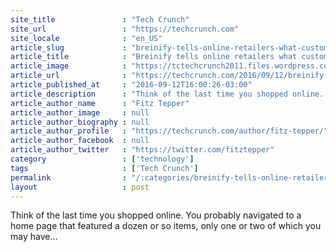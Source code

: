 ```yaml
---
site_title               : "Tech Crunch"
site_url                 : "https://techcrunch.com"
site_locale              : "en_US"
article_slug             : "breinify-tells-online-retailers-what-customers-want-to-buy-at-a-specific-point-in-time"
article_title            : "Breinify tells online retailers what customers want to buy at a specific point in time"
article_image            : "https://tctechcrunch2011.files.wordpress.com/2016/09/breinify31.jpg?w=764&h=400&crop=1"
article_url              : "https://techcrunch.com/2016/09/12/breinify-tells-online-retailers-what-customers-want-to-buy-at-a-specific-point-in-time/"
article_published_at     : "2016-09-12T16:00:26-03:00"
article_description      : "Think of the last time you shopped online. You probably navigated to a home page that featured a dozen or so items, only one or two of which you may have..."
article_author_name      : "Fitz Tepper"
article_author_image     : null
article_author_biography : null
article_author_profile   : "https://techcrunch.com/author/fitz-tepper/"
article_author_facebook  : null
article_author_twitter   : "https://twitter.com/fitztepper"
category                 : ['technology']
tags                     : ['Tech Crunch']
permalink                : "/:categories/breinify-tells-online-retailers-what-customers-want-to-buy-at-a-specific-point-in-time/"
layout                   : post
---
```


Think of the last time you shopped online. You probably navigated to a home page that featured a dozen or so items, only one or two of which you may have...
